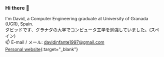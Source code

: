### Hi there 👋
I'm David, a Computer Engineering graduate at University of Granada (UGR), Spain.  
ダビッドです、グラナダの大学でコンピュータ工学を勉強していました。(スペイン)  
📫 E-mail / メール: davidinfante1997@gmail.com  
[Personal website](https://davidinfante.github.io/){:target="_blank"}  



<!--
**davidinfante/davidinfante** is a ✨ _special_ ✨ repository because its `README.md` (this file) appears on your GitHub profile.

Here are some ideas to get you started:

- 🔭 I’m currently working on ...
- 🌱 I’m currently learning ...
- 👯 I’m looking to collaborate on ...
- 🤔 I’m looking for help with ...
- 💬 Ask me about ...
- 📫 How to reach me: ...
- 😄 Pronouns: ...
- ⚡ Fun fact: ...
-->
